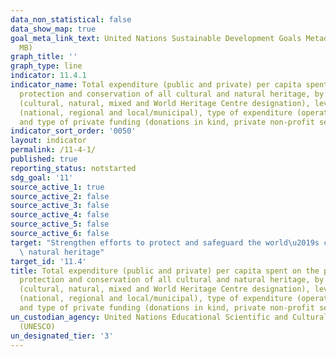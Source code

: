 ```yaml
---
data_non_statistical: false
data_show_map: true
goal_meta_link_text: United Nations Sustainable Development Goals Metadata (PDF 4.0
  MB)
graph_title: ''
graph_type: line
indicator: 11.4.1
indicator_name: Total expenditure (public and private) per capita spent on the preservation,
  protection and conservation of all cultural and natural heritage, by type of heritage
  (cultural, natural, mixed and World Heritage Centre designation), level of government
  (national, regional and local/municipal), type of expenditure (operating expenditure/investment)
  and type of private funding (donations in kind, private non-profit sector and sponsorship)
indicator_sort_order: '0050'
layout: indicator
permalink: /11-4-1/
published: true
reporting_status: notstarted
sdg_goal: '11'
source_active_1: true
source_active_2: false
source_active_3: false
source_active_4: false
source_active_5: false
source_active_6: false
target: "Strengthen efforts to protect and safeguard the world\u2019s cultural and\
  \ natural heritage"
target_id: '11.4'
title: Total expenditure (public and private) per capita spent on the preservation,
  protection and conservation of all cultural and natural heritage, by type of heritage
  (cultural, natural, mixed and World Heritage Centre designation), level of government
  (national, regional and local/municipal), type of expenditure (operating expenditure/investment)
  and type of private funding (donations in kind, private non-profit sector and sponsorship)
un_custodian_agency: United Nations Educational Scientific and Cultural Organization
  (UNESCO)
un_designated_tier: '3'
---
```

